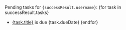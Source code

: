 Pending tasks for `{successResult.username}`:
{for task in successResult.tasks}
- [{task.title}]({task.link}) is due {task.dueDate}
{endfor}